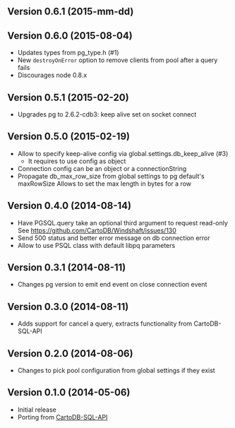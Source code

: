 ## Version 0.6.1 (2015-mm-dd)

## Version 0.6.0 (2015-08-04)
 - Updates types from pg_type.h (#1)
 - New `destroyOnError` option to remove clients from pool after a query fails
 - Discourages node 0.8.x

## Version 0.5.1 (2015-02-20)
 - Upgrades pg to 2.6.2-cdb3: keep alive set on socket connect

## Version 0.5.0 (2015-02-19)
 - Allow to specify keep-alive config via global.settings.db_keep_alive (#3)
   - It requires to use config as object
 - Connection config can be an object or a connectionString
 - Propagate db_max_row_size from global settings to pg default's maxRowSize
   Allows to set the max length in bytes for a row

## Version 0.4.0 (2014-08-14)
 - Have PGSQL.query take an optional third argument to request read-only
   See https://github.com/CartoDB/Windshaft/issues/130
 - Send 500 status and better error message on db connection error
 - Allow to use PSQL class with default libpq parameters

## Version 0.3.1 (2014-08-11)
 - Changes pg version to emit end event on close connection event

## Version 0.3.0 (2014-08-11)
 - Adds support for cancel a query, extracts functionality from CartoDB-SQL-API

## Version 0.2.0 (2014-08-06)
 - Changes to pick pool configuration from global settings if they exist

## Version 0.1.0 (2014-05-06)
 - Initial release
 - Porting from [CartoDB-SQL-API](https://github.com/CartoDB/CartoDB-SQL-API)
